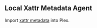 Local Xattr Metadata Agent
--------------------------

Import [xattr metadata](https://www.filebot.net/forums/viewtopic.php?f=3&t=324) into Plex.
